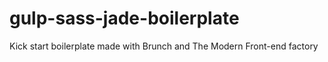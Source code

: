 # gulp-sass-jade-boilerplate
Kick start boilerplate made with Brunch and The Modern Front-end factory
